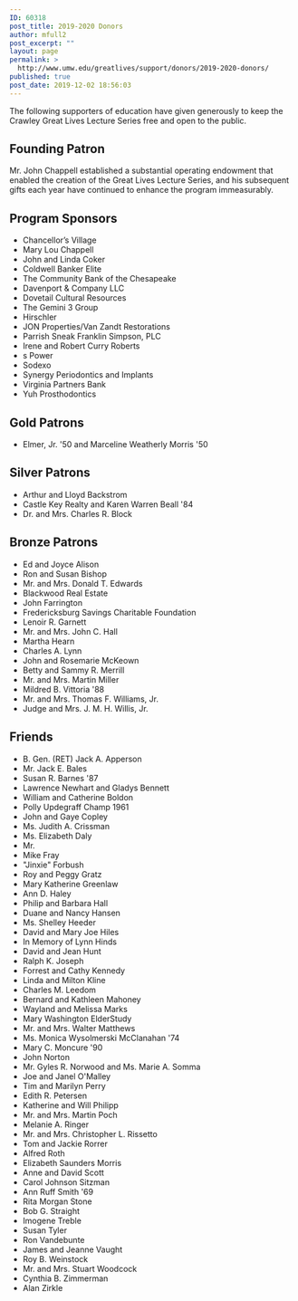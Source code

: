 ```yaml
---
ID: 60318
post_title: 2019-2020 Donors
author: mfull2
post_excerpt: ""
layout: page
permalink: >
  http://www.umw.edu/greatlives/support/donors/2019-2020-donors/
published: true
post_date: 2019-12-02 18:56:03
---
```

The following supporters of education have given generously to keep the Crawley Great Lives Lecture Series free and open to the public.
<h2>Founding Patron</h2>
Mr. John Chappell established a substantial operating endowment that enabled the creation of the Great Lives Lecture Series, and his subsequent gifts each year have continued to enhance the program immeasurably.
<h2>Program Sponsors</h2>
<ul>
 	<li>Chancellor’s Village</li>
 	<li>Mary Lou Chappell</li>
 	<li>John and Linda Coker</li>
 	<li>Coldwell Banker Elite</li>
 	<li>The Community Bank of the Chesapeake</li>
 	<li>Davenport &amp; Company LLC</li>
 	<li>Dovetail Cultural Resources</li>
 	<li>The Gemini 3 Group</li>
 	<li>Hirschler</li>
 	<li>JON Properties/Van Zandt Restorations</li>
 	<li>Parrish Sneak Franklin Simpson, PLC</li>
 	<li>Irene and Robert Curry Roberts</li>
 	<li>s Power</li>
 	<li>Sodexo</li>
 	<li>Synergy Periodontics and Implants</li>
 	<li>Virginia Partners Bank</li>
 	<li>Yuh Prosthodontics</li>
</ul>
<h2>Gold Patrons</h2>
<ul>
 	<li>Elmer, Jr. '50 and Marceline Weatherly Morris '50</li>
</ul>
<h2>Silver Patrons</h2>
<ul>
 	<li>Arthur and Lloyd Backstrom</li>
 	<li>Castle Key Realty and Karen Warren Beall '84</li>
 	<li>Dr. and Mrs. Charles R. Block</li>
</ul>
<h2>Bronze Patrons</h2>
<ul>
 	<li>Ed and Joyce Alison</li>
 	<li>Ron and Susan Bishop</li>
 	<li>Mr. and Mrs. Donald T. Edwards</li>
 	<li>Blackwood Real Estate</li>
 	<li>John Farrington</li>
 	<li>Fredericksburg Savings Charitable Foundation</li>
 	<li>Lenoir R. Garnett</li>
 	<li>Mr. and Mrs. John C. Hall</li>
 	<li>Martha Hearn</li>
 	<li>Charles A. Lynn</li>
 	<li>John and Rosemarie McKeown</li>
 	<li>Betty and Sammy R. Merrill</li>
 	<li>Mr. and Mrs. Martin Miller</li>
 	<li>Mildred B. Vittoria '88</li>
 	<li>Mr. and Mrs. Thomas F. Williams, Jr.</li>
 	<li>Judge and Mrs. J. M. H. Willis, Jr.</li>
</ul>
<h2>Friends</h2>
<ul>
 	<li>B. Gen. (RET) Jack A. Apperson</li>
 	<li>Mr. Jack E. Bales</li>
 	<li>Susan R. Barnes '87</li>
 	<li>Lawrence Newhart and Gladys Bennett</li>
 	<li>William and Catherine Boldon</li>
 	<li>Polly Updegraff Champ 1961</li>
 	<li>John and Gaye Copley</li>
 	<li>Ms. Judith A. Crissman</li>
 	<li>Ms. Elizabeth Daly</li>
 	<li>Mr.</li>
 	<li>Mike Fray</li>
 	<li>"Jinxie" Forbush</li>
 	<li>Roy and Peggy Gratz</li>
 	<li>Mary Katherine Greenlaw</li>
 	<li>Ann D. Haley</li>
 	<li>Philip and Barbara Hall</li>
 	<li>Duane and Nancy Hansen</li>
 	<li>Ms. Shelley Heeder</li>
 	<li>David and Mary Joe Hiles</li>
 	<li>In Memory of Lynn Hinds</li>
 	<li>David and Jean Hunt</li>
 	<li>Ralph K. Joseph</li>
 	<li>Forrest and Cathy Kennedy</li>
 	<li>Linda and Milton Kline</li>
 	<li>Charles M. Leedom</li>
 	<li>Bernard and Kathleen Mahoney</li>
 	<li>Wayland and Melissa Marks</li>
 	<li>Mary Washington ElderStudy</li>
 	<li>Mr. and Mrs. Walter Matthews</li>
 	<li>Ms. Monica Wysolmerski McClanahan '74</li>
 	<li>Mary C. Moncure '90</li>
 	<li>John Norton</li>
 	<li>Mr. Gyles R. Norwood and Ms. Marie A. Somma</li>
 	<li>Joe and Janel O'Malley</li>
 	<li>Tim and Marilyn Perry</li>
 	<li>Edith R. Petersen</li>
 	<li>Katherine and Will Philipp</li>
 	<li>Mr. and Mrs. Martin Poch</li>
 	<li>Melanie A. Ringer</li>
 	<li>Mr. and Mrs. Christopher L. Rissetto</li>
 	<li>Tom and Jackie Rorrer</li>
 	<li>Alfred Roth</li>
 	<li>Elizabeth Saunders Morris</li>
 	<li>Anne and David Scott</li>
 	<li>Carol Johnson Sitzman</li>
 	<li>Ann Ruff Smith '69</li>
 	<li>Rita Morgan Stone</li>
 	<li>Bob G. Straight</li>
 	<li>Imogene Treble</li>
 	<li>Susan Tyler</li>
 	<li>Ron Vandebunte</li>
 	<li>James and Jeanne Vaught</li>
 	<li>Roy B. Weinstock</li>
 	<li>Mr. and Mrs. Stuart Woodcock</li>
 	<li>Cynthia B. Zimmerman</li>
 	<li>Alan Zirkle</li>
</ul>